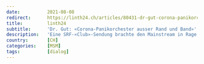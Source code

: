 ```yaml
---
date:          2021-08-08
redirect:      https://linth24.ch/articles/80431-dr-gut-corona-panikorchester-ausser-rand-und-band
title:         linth24
subtitle:      'Dr. Gut: «Corona-Panikorchester ausser Rand und Band»'
description:   'Eine SRF-«Club»-Sendung brachte den Mainstream in Rage. Die empörten Reaktionen sind Ausdruck der Engstirnigkeit der selbsternannten politischen Linienrichter.'
country:       [CH]
categories:    [MSM]
tags:          [dialog]
---
```

